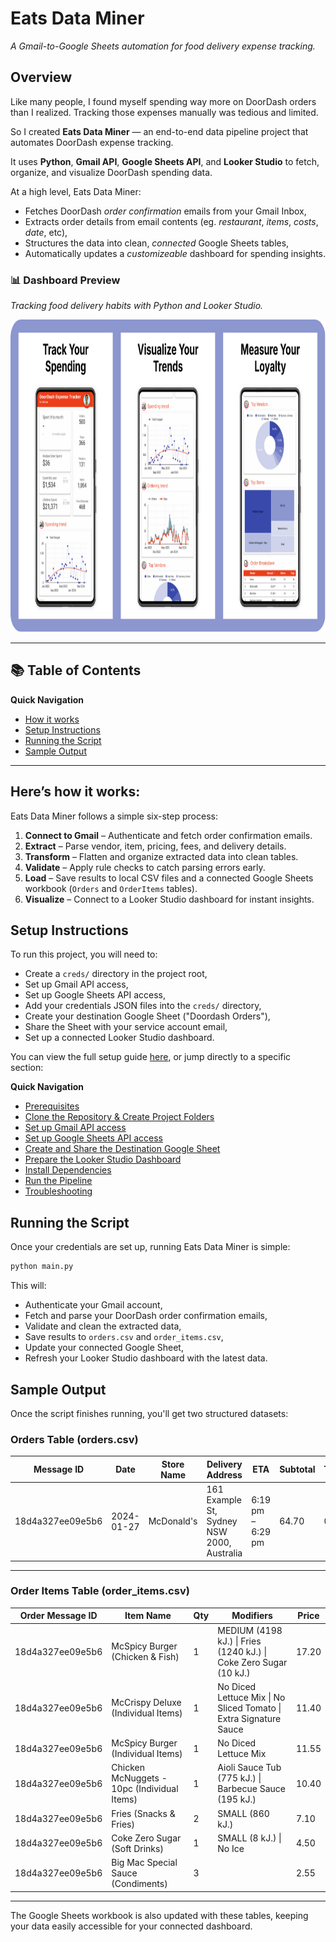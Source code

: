 # Eats Data Miner

_A Gmail-to-Google Sheets automation for food delivery expense tracking._

## Overview

Like many people, I found myself spending way more on DoorDash orders than I realized. Tracking those expenses manually was tedious and limited.

So I created **Eats Data Miner** — an end-to-end data pipeline project that automates DoorDash expense tracking.

It uses **Python**, **Gmail API**, **Google Sheets API**, and **Looker Studio** to fetch, organize, and visualize DoorDash spending data.

At a high level, Eats Data Miner:

- Fetches DoorDash _order confirmation_ emails from your Gmail Inbox,
- Extracts order details from email contents (eg. _restaurant_, _items_, _costs_, _date_, etc),
- Structures the data into clean, _connected_ Google Sheets tables,
- Automatically updates a _customizeable_ dashboard for spending insights.

### 📊 Dashboard Preview

<p align="left">
  <em>Tracking food delivery habits with Python and Looker Studio.</em>
</p>

<p align="center">
  <img src="assets/dashboard-hero.png" alt="Looker Studio Mobile Dashboard" width="auto" height="500"/>
</p>

---

## 📚 Table of Contents

**Quick Navigation**

- [How it works](#heres-how-it-works)
- [Setup Instructions](#setup-instructions)
- [Running the Script](#running-the-script)
- [Sample Output](#sample-output)

---

## Here’s how it works:

Eats Data Miner follows a simple six-step process:

1. **Connect to Gmail** – Authenticate and fetch order confirmation emails.
2. **Extract** – Parse vendor, item, pricing, fees, and delivery details.
3. **Transform** – Flatten and organize extracted data into clean tables.
4. **Validate** – Apply rule checks to catch parsing errors early.
5. **Load** – Save results to local CSV files and a connected Google Sheets workbook (`Orders` and `OrderItems` tables).
6. **Visualize** – Connect to a Looker Studio dashboard for instant insights.

## Setup Instructions

To run this project, you will need to:

- Create a `creds/` directory in the project root,
- Set up Gmail API access,
- Set up Google Sheets API access,
- Add your credentials JSON files into the `creds/` directory,
- Create your destination Google Sheet ("Doordash Orders"),
- Share the Sheet with your service account email,
- Set up a connected Looker Studio dashboard.

You can view the full setup guide [here](./SETUP_INSTRUCTIONS.md), or jump directly to a specific section:

**Quick Navigation**

- [Prerequisites](./SETUP_INSTRUCTIONS.md#1-prerequisites)
- [Clone the Repository & Create Project Folders](./SETUP_INSTRUCTIONS.md#2-clone-the-repository--create-the-project-folders)
- [Set up Gmail API access](./SETUP_INSTRUCTIONS.md#3-set-up-gmail-api-access)
- [Set up Google Sheets API access](./SETUP_INSTRUCTIONS.md#4-set-up-google-sheets-api-access)
- [Create and Share the Destination Google Sheet](./SETUP_INSTRUCTIONS.md#5-create--share-the-destination-google-sheet)
- [Prepare the Looker Studio Dashboard](./SETUP_INSTRUCTIONS.md#6-prepare-the-looker-studio-dashboard)
- [Install Dependencies](./SETUP_INSTRUCTIONS.md#7-install-dependencies)
- [Run the Pipeline](./SETUP_INSTRUCTIONS.md#8-run-the-pipeline)
- [Troubleshooting](./SETUP_INSTRUCTIONS.md#9-troubleshooting)

## Running the Script

Once your credentials are set up, running Eats Data Miner is simple:

```bash
python main.py
```

This will:

- Authenticate your Gmail account,
- Fetch and parse your DoorDash order confirmation emails,
- Validate and clean the extracted data,
- Save results to `orders.csv` and `order_items.csv`,
- Update your connected Google Sheet,
- Refresh your Looker Studio dashboard with the latest data.

## Sample Output

Once the script finishes running, you'll get two structured datasets:

### Orders Table (orders.csv)

| Message ID       | Date       | Store Name | Delivery Address                           | ETA               | Subtotal | Taxes | Fees | Tip  | Total |
| ---------------- | ---------- | ---------- | ------------------------------------------ | ----------------- | -------- | ----- | ---- | ---- | ----- |
| 18d4a327ee09e5b6 | 2024-01-27 | McDonald's | 161 Example St, Sydney NSW 2000, Australia | 6:19 pm – 6:29 pm | 64.70    | 0.00  | 0.00 | 7.76 | 72.46 |

---

### Order Items Table (order_items.csv)

| Order Message ID | Item Name                                   | Qty | Modifiers                                                         | Price |
| ---------------- | ------------------------------------------- | --- | ----------------------------------------------------------------- | ----- |
| 18d4a327ee09e5b6 | McSpicy Burger (Chicken & Fish)             | 1   | MEDIUM (4198 kJ.) \| Fries (1240 kJ.) \| Coke Zero Sugar (10 kJ.) | 17.20 |
| 18d4a327ee09e5b6 | McCrispy Deluxe (Individual Items)          | 1   | No Diced Lettuce Mix \| No Sliced Tomato \| Extra Signature Sauce | 11.40 |
| 18d4a327ee09e5b6 | McSpicy Burger (Individual Items)           | 1   | No Diced Lettuce Mix                                              | 11.55 |
| 18d4a327ee09e5b6 | Chicken McNuggets - 10pc (Individual Items) | 1   | Aioli Sauce Tub (775 kJ.) \| Barbecue Sauce (195 kJ.)             | 10.40 |
| 18d4a327ee09e5b6 | Fries (Snacks & Fries)                      | 2   | SMALL (860 kJ.)                                                   | 7.10  |
| 18d4a327ee09e5b6 | Coke Zero Sugar (Soft Drinks)               | 1   | SMALL (8 kJ.) \| No Ice                                           | 4.50  |
| 18d4a327ee09e5b6 | Big Mac Special Sauce (Condiments)          | 3   |                                                                   | 2.55  |

---

The Google Sheets workbook is also updated with these tables, keeping your data easily accessible for your connected dashboard.
